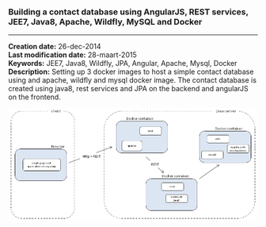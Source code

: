 ### Building a contact database using AngularJS, REST services, JEE7, Java8, Apache, Wildfly, MySQL and Docker


----------


**Creation date:** 26-dec-2014<br>
**Last modification date:** 28-maart-2015<br>
**Keywords:** JEE7, Java8, Wildfly, JPA, Angular, Apache, Mysql, Docker<br>
**Description:** Setting up 3 docker images to host a simple contact database using and apache, wildfly and mysql docker image. The contact database is created using java8, rest services and JPA on the backend and angularJS on the frontend.

![alt tag](https://raw.githubusercontent.com/robbertvdzon/contactdb.v1/master/contactdatabase1-architecture.png)
